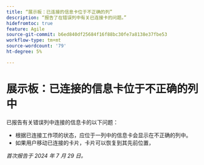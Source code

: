 ```yaml
---
title: “展示板：已连接的信息卡位于不正确的列”
description: “报告了在错误列中有关已连接卡的问题。”
hidefromtoc: true
feature: Agile
source-git-commit: b6ed840df25684f16f88bc30fe7a8138e37fbe53
workflow-type: tm+mt
source-wordcount: '79'
ht-degree: 5%

---
```



# 展示板：已连接的信息卡位于不正确的列中

已报告有关错误列中连接的信息卡的以下问题：

* 根据已连接工作项的状态，应位于一列中的信息卡会显示在不正确的列中。
* 如果用户移动已连接的卡片，卡片可以恢复到其先前位置，

_首次报告于 2024 年 7 月 29 日。_
